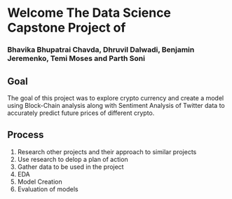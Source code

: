# Welcome The Data Science Capstone Project of
### Bhavika Bhupatrai Chavda, Dhruvil Dalwadi, Benjamin Jeremenko, Temi Moses and Parth Soni

## Goal

The goal of this project was to explore crypto currency and create a model using Block-Chain analysis along with Sentiment Analysis of Twitter data to accurately predict future prices of different crypto.

## Process
1. Research other projects and their approach to similar projects
2. Use research to delop a plan of action
3. Gather data to be used in the project
4. EDA
5. Model Creation
6. Evaluation of models
